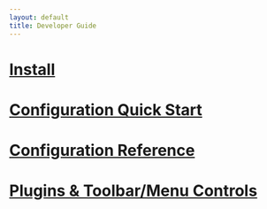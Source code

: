 ```yaml
---
layout: default
title: Developer Guide
---
```


# [Install](./install/)

# [Configuration Quick Start](./configuration-quick-start/)

# [Configuration Reference](./configuration-reference/)

# [Plugins & Toolbar/Menu Controls](./plugins-toolbar-menu-controls/)
